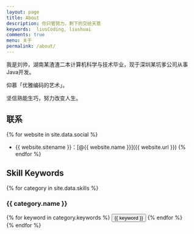 ```yaml
---
layout: page
title: About
description: 你只管努力，剩下的交给天意
keywords:  liusCoding, liushuai
comments: true
menu: 关于
permalink: /about/
---
```


我是刘帅，湖南某渣渣二本计算机科学与技术毕业，现于深圳某坑爹公司从事Java开发。

仰慕「优雅编码的艺术」。

坚信熟能生巧，努力改变人生。

## 联系

{% for website in site.data.social %}
* {{ website.sitename }}：[@{{ website.name }}]({{ website.url }})
{% endfor %}

## Skill Keywords

{% for category in site.data.skills %}
### {{ category.name }}
<div class="btn-inline">
{% for keyword in category.keywords %}
<button class="btn btn-outline" type="button">{{ keyword }}</button>
{% endfor %}
</div>
{% endfor %}
